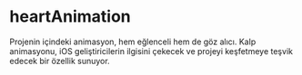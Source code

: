 # heartAnimation
Projenin içindeki animasyon, hem eğlenceli hem de göz alıcı. Kalp animasyonu, iOS geliştiricilerin ilgisini çekecek ve projeyi keşfetmeye teşvik edecek bir özellik sunuyor.
